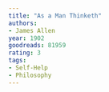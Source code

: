 ```yaml
---
title: "As a Man Thinketh"
authors:
- James Allen
year: 1902
goodreads: 81959
rating: 3
tags:
- Self-Help
- Philosophy
---
```

